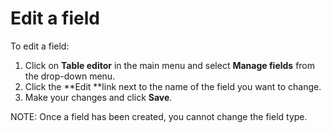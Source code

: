 

# Edit a field

To edit a field:

1. Click on&nbsp;**Table editor**&nbsp;in the main menu and select&nbsp;**Manage fields**&nbsp;from the drop-down menu.
2. Click the&nbsp;**Edit&nbsp;**link next to the name of the field you want to change.
3. Make your changes and click&nbsp;**Save**.

NOTE: Once a field has been created, you cannot change the field type.